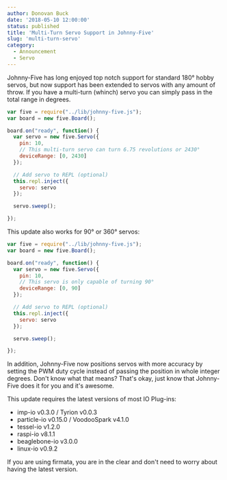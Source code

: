 ```yaml
---
author: Donovan Buck
date: '2018-05-10 12:00:00'
status: published
title: 'Multi-Turn Servo Support in Johnny-Five'
slug: 'multi-turn-servo'
category:
  - Announcement
  - Servo
---
```


Johnny-Five has long enjoyed top notch support for standard 180° hobby servos, but now support has been extended to servos with any amount of throw. If you have a multi-turn (whinch) servo you can simply pass in the total range in degrees. 

```javascript
var five = require("../lib/johnny-five.js");
var board = new five.Board();

board.on("ready", function() {
  var servo = new five.Servo({
    pin: 10,
    // This multi-turn servo can turn 6.75 revolutions or 2430°
    deviceRange: [0, 2430]
  });

  // Add servo to REPL (optional)
  this.repl.inject({
    servo: servo
  });

  servo.sweep();

});
```

This update also works for 90° or 360° servos:

```javascript
var five = require("../lib/johnny-five.js");
var board = new five.Board();

board.on("ready", function() {
  var servo = new five.Servo({
    pin: 10,
    // This servo is only capable of turning 90°
    deviceRange: [0, 90]
  });

  // Add servo to REPL (optional)
  this.repl.inject({
    servo: servo
  });

  servo.sweep();

});
```

In addition, Johnny-Five now positions servos with more accuracy by setting the PWM duty cycle instead of passing the position in whole integer degrees. Don't know what that means? That's okay, just know that Johnny-Five does it for you and it's awesome.

This update requires the latest versions of most IO Plug-ins:

* imp-io v0.3.0 / Tyrion v0.0.3
* particle-io v0.15.0 / VoodooSpark v4.1.0
* tessel-io v1.2.0
* raspi-io v8.1.1
* beaglebone-io v3.0.0
* linux-io v0.9.2

If you are using firmata, you are in the clear and don't need to worry about having the latest version.
